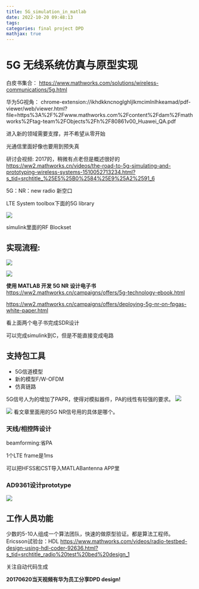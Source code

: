 ```yaml
---
title: 5G_simulation_in_matlab
date: 2022-10-20 09:48:13
tags:
categories: final project DPD
mathjax: true
---
```

# 5G 无线系统仿真与原型实现

白皮书集合：
https://www.mathworks.com/solutions/wireless-communications/5g.html

华为5G视角：
chrome-extension://ikhdkkncnoglghljlkmcimlnlhkeamad/pdf-viewer/web/viewer.html?file=https%3A%2F%2Fwww.mathworks.com%2Fcontent%2Fdam%2Fmathworks%2Ftag-team%2FObjects%2Fh%2F80861v00_Huawei_QA.pdf

进入新的领域需要支撑，并不希望从零开始

光通信里面好像也要用到预失真


研讨会视频:
2017的，稍微有点老但是概述很好的
https://ww2.mathworks.cn/videos/the-road-to-5g-simulating-and-prototyping-wireless-systems-1510052713234.html?s_tid=srchtitle_%25E5%25B0%2584%25E9%25A2%2591_6

5G：NR：new radio 新空口


LTE System toolbox下面的5G library

![](https://cdn.staticaly.com/gh/JC-GGBond/image-JC@master/final-project-DPD/微信截图_20221020095820.636mjp5yrek0.webp)

simulink里面的RF Blockset

## 实现流程:
![](https://cdn.staticaly.com/gh/JC-GGBond/image-JC@master/final-project-DPD/微信截图_20221020100157.60vwzufsflc0.webp)


![](https://cdn.staticaly.com/gh/JC-GGBond/image-JC@master/final-project-DPD/微信截图_20221020104950.5fwaxp4i8do0.webp)


**使用 MATLAB 开发 5G NR 设计电子书**
https://ww2.mathworks.cn/campaigns/offers/5g-technology-ebook.html

https://ww2.mathworks.cn/campaigns/offers/deploying-5g-nr-on-fpgas-white-paper.html

看上面两个电子书完成SDR设计

可以完成simulink到C，但是不能直接变成电路

## 支持包工具
* 5G信道模型
* 新的模型F/W-OFDM
* 仿真链路


5G信号人为的增加了PAPR，使得对模拟器件，PA的线性有较强的要求。
![](https://cdn.staticaly.com/gh/JC-GGBond/image-JC@master/final-project-DPD/微信截图_20221020101131.6mi2sj8an4c0.webp)

![](https://cdn.staticaly.com/gh/JC-GGBond/image-JC@master/final-project-DPD/微信截图_20221020101317.7ft4aponovg0.webp)
看文章里面用的5G NR信号用的具体是哪个。


### 天线/相控阵设计
beamforming:省PA

1个LTE frame是1ms

可以把HFSS和CST导入MATLABantenna APP里

### AD9361设计prototype
![](https://cdn.staticaly.com/gh/JC-GGBond/image-JC@master/final-project-DPD/微信截图_20221020103650.3jt8m5u7weg0.webp)

## 工作人员功能
少数的5-10人组成一个算法团队，快速的做原型验证。都是算法工程师。
Ericsson试验台：HDL 
https://www.mathworks.com/videos/radio-testbed-design-using-hdl-coder-92636.html?s_tid=srchtitle_radio%20test%20bed%20design_1

关注自动代码生成





**20170620当天视频有华为员工分享DPD design!**



